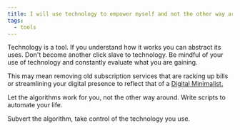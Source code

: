 ```yaml
---
title: I will use technology to empower myself and not the other way around.
tags:
  - tools
---
```

Technology is a tool. If you understand how it works you can abstract its uses. Don't become another click slave to technology. Be mindful of your use of technology and constantly evaluate what you are gaining.

This may mean removing old subscription services that are racking up bills or streamlining your digital presence to reflect that of a [Digital Minimalist.](https://www.calnewport.com/books/digital-minimalism/)

Let the algorithms work for you, not the other way around. Write scripts to automate your life. 

Subvert the algorithm, take control of the technology you use.
